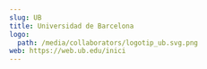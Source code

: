 ```yaml
---
slug: UB
title: Universidad de Barcelona
logo:
  path: /media/collaborators/logotip_ub.svg.png
web: https://web.ub.edu/inici
---
```

